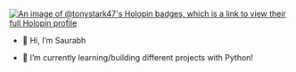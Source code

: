 [![An image of @tonystark47's Holopin badges, which is a link to view their full Holopin profile](https://holopin.me/tonystark47)](https://holopin.io/@tonystark47)
- 👋 Hi, I’m Saurabh
<!--- 👀 I’m interested in ... --->
- 🌱 I’m currently learning/building different projects with Python!
<!--- 💞️ I’m looking to collaborate on ...
- 📫 How to reach me ...
--->
<!---
TonyStark-47/TonyStark-47 is a ✨ special ✨ repository because its `README.md` (this file) appears on your GitHub profile.
You can click the Preview link to take a look at your changes.
--->
